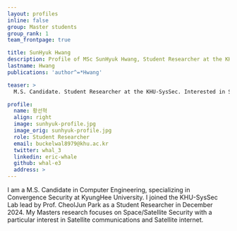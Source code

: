 ```yaml
---
layout: profiles
inline: false
group: Master students
group_rank: 1
team_frontpage: true

title: SunHyuk Hwang
description: Profile of MSc SunHyuk Hwang, Student Researcher at the KHU-SysSec.
lastname: Hwang
publications: 'author^=*Hwang'

teaser: >
  M.S. Candidate. Student Researcher at the KHU-SysSec. Interested in Space/Satellite Security, RF Hacking.

profile:
  name: 황선혁
  align: right
  image: sunhyuk-profile.jpg
  image_orig: sunhyuk-profile.jpg
  role: Student Researcher
  email: buckelwal8979@khu.ac.kr
  twitter: whal_3
  linkedin: eric-whale
  github: whal-e3
  address: >
---
```


I am a M.S. Candidate in Computer Engineering, specializing in Convergence Security at KyungHee University. I joined the KHU-SysSec Lab lead by Prof. CheolJun Park as a Student Researcher in December 2024.
My Masters research focuses on Space/Satellite Security with a particular interest in Satellite communications and Satellite internet. 